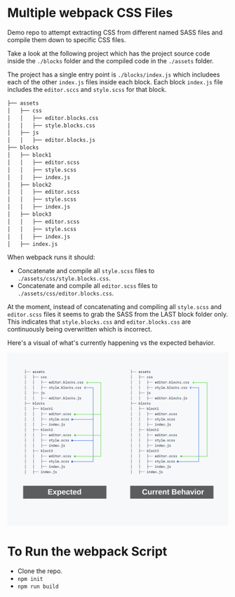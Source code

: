 # Multiple webpack CSS Files

Demo repo to attempt extracting CSS from different named SASS files and compile them down to specific CSS files.

Take a look at the following project which has the project source code inside the `./blocks` folder and the compiled code in the `./assets` folder.

The project has a single entry point is `./blocks/index.js` which includees each of the other `index.js` files inside each block. Each block `index.js` file includes the `editor.sccs` and `style.scss` for that block.

```bash
├── assets
│   ├── css
│   │   ├── editor.blocks.css
│   │   ├── style.blocks.css
│   ├── js
│   │   ├── editor.blocks.js
├── blocks
│   ├── block1
│   │   ├── editor.scss
│   │   ├── style.scss
│   │   ├── index.js
│   ├── block2
│   │   ├── editor.scss
│   │   ├── style.scss
│   │   ├── index.js
│   ├── block3
│   │   ├── editor.scss
│   │   ├── style.scss
│   │   ├── index.js
│   ├── index.js
```

When webpack runs it should:

* Concatenate and compile all `style.scss` files to `./assets/css/style.blocks.css`.
* Concatenate and compile all `editor.scss` files to `./assets/css/editor.blocks.css`.

At the moment, instead of concatenating and compiling all `style.scss` and `editor.scss` files it seems to grab the SASS from the LAST block folder only. This indicates that `style.blocks.css` and `editor.blocks.css` are continuously being overwritten which is incorrect.

Here's a visual of what's currently happening vs the expected behavior.

![current vs expected behavior](screenshots/webpack-multiple-css-files.png)

# To Run the webpack Script

* Clone the repo.
* `npm init`
* `npm run build`
